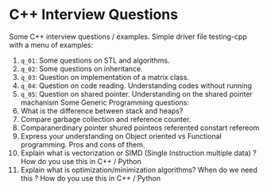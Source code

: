 # C++ Interview Questions
Some C++ interview questions / examples.
Simple driver file testing-cpp with a menu of examples:
1. `q_01`: Some questions on STL and algorithms.
2. `q_02`: Some questions on inheritance.
3. `q_03`: Question on implementation of a matrix class.
4. `q_04`: Question on code reading. Understanding codes without running
5. `q_05`: Question on shared pointer. Understanding on the shared pointer machanism
Some Generic Programming questions:
1. What is the difference between stack and heaps?
2. Compare garbage collection and reference counter.
3. Comparanerdinary pointer shured pointeos referented constart refereom
5. Express your understanding on Object oriented vs Functional programming. Pros and cons of them.
6. Explain what is vectorization or SIMD (Single Instruction multiple data) ? How do you use this in C++ / Python
7. Explain what is optimization/minimization algorithms? When do we need this ? How do you use this in C++ / Python
